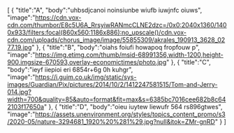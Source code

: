 [
{
"title":"A",
"body":"uhbsdjcanoi noinsiunbe wiufb iuwjnfc oiuws",
"image":"https://cdn.vox-cdn.com/thumbor/E8c5U6A_RrsyiwRANmcCLNE2dzc=/0x0:2040x1360/1400x933/filters:focal(860x560:1186x886):no_upscale()/cdn.vox-cdn.com/uploads/chorus_image/image/55855309/akrales_190913_3628_0277.19.jpg"
},
{
"title":"B",
"body":"oiahs foiufi howapoq fropfouw p", 
"image":"https://img.etimg.com/thumb/msid-68991356,width-1200,height-900,imgsize-670593,overlay-economictimes/photo.jpg"
},
{
"title":"C", 
"body":"ieyf iiepioi eri  6854r+6g 0h kuhgr", 
"image":"https://i.guim.co.uk/img/static/sys-images/Guardian/Pix/pictures/2014/10/2/1412247581515/Tom-and-Jerry-014.jpg?width=700&quality=85&auto=format&fit=max&s=6385bc7016cee682b8c642103f17650a"
},
{
"title":"D", 
"body":"oieu iuytew liewufr 564 rs896gtwes",
"image":"https://assets.unenvironment.org/styles/topics_content_promo/s3/2020-05/nature-3294681_1920%20%281%29.jpg?null&itok=ZMr-gnRD"
}
]
